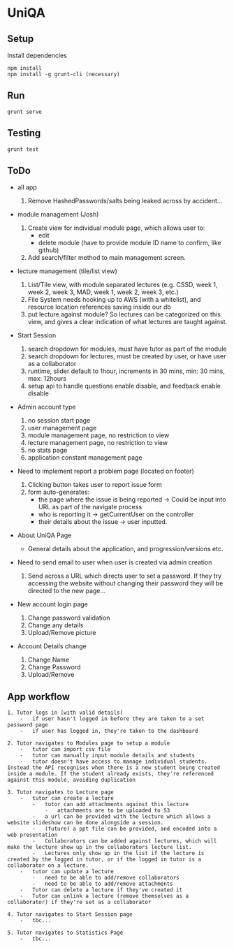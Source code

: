 # UniQA

## Setup

Install dependencies
```
npm install
npm install -g grunt-cli (necessary)
```

## Run

```
grunt serve
```

## Testing

```
grunt test
```

## ToDo
- all app
    1. Remove HashedPasswords/salts being leaked across by accident...


- module management (Josh)
    1.	Create view for individual module page, which allows user to:
        -	edit
        -	delete module (have to provide module ID name to confirm, like github)
    2.	Add search/filter method to main management screen.


- lecture management (tile/list view)
  1. List/Tile view, with module separated lectures (e.g. CSSD, week 1, week 2, week 3, MAD, week 1, week 2, week 3, etc.)
  2. File System needs hooking up to AWS (with a whitelist), and resource location references saving inside our db
  3. put lecture against module? So lectures can be categorized on this view, and gives a clear indication of what lectures are taught against.


- Start Session
  1. search dropdown for modules, must have tutor as part of the module
  2. search dropdown for lectures, must be created by user, or have user as a collaborator
  3. runtime, slider default to 1hour, increments in 30 mins, min: 30 mins, max: 12hours
  4. setup api to handle questions enable disable, and feedback enable disable


- Admin account type
  1. no session start page
  2. user management page
  3. module management page, no restriction to view
  4. lecture management page, no restriction to view
  5. no stats page
  6. application constant management page


- Need to implement report a problem page (located on footer)
    1. Clicking button takes user to report issue form
    2. form auto-generates:
        - the page where the issue is being reported -> Could be input into URL as part of the navigate process
        - who is reporting it -> getCurrentUser on the controller
        - their details about the issue -> user inputted.


- About UniQA Page
    -   General details about the application, and progression/versions etc.


- Need to send email to user when user is created via admin creation
  1. Send across a URL which directs user to set a password. If they try accessing the website without changing their password they will be directed to the new page...


- New account login page
  1. Change password validation
  2. Change any details
  3. Upload/Remove picture


- Account Details change
  1. Change Name
  2. Change Password
  3. Upload/Remove


## App workflow
    1. Tutor logs in (with valid details)
        -   if user hasn't logged in before they are taken to a set password page
        -   if user has logged in, they're taken to the dashboard

    2. Tutor navigates to Modules page to setup a module
        -   tutor can import csv file
        -   tutor can manually input module details and students
        -   tutor doesn't have access to manage individual students. Instead the API recognises when there is a new student being created inside a module. If the student already exists, they're referenced against this module, avoiding duplication

    3. Tutor navigates to Lecture page
        -   tutor can create a lecture
            -   tutor can add attachments against this lecture
                -   attachments are to be uploaded to S3
            -   a url can be provided with the lecture which allows a website slideshow can be done alongside a session.
            -   (future) a ppt file can be provided, and encoded into a web presentation
            -   Collaborators can be added against lectures, which will make the lecture show up in the collaborators lecture list.
            -   Lectures only show up in the list if the lecture is created by the logged in tutor, or if the logged in tutor is a collaborator on a lecture.
        -   tutor can update a lecture
            -   need to be able to add/remove collaborators
            -   need to be able to add/remove attachments
        -   Tutor can delete a lecture if they've created it
        -   Tutor can unlink a lecture (remove themselves as a collaborator) if they're set as a collaborator

    4. Tutor navigates to Start Session page
        -   tbc...

    5. Tutor navigates to Statistics Page
        -   tbc...
